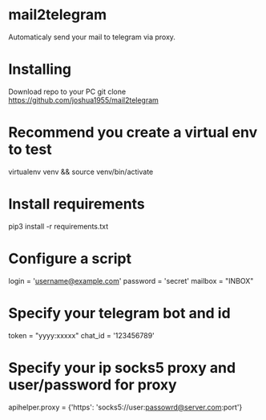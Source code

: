 # mail2telegram
Automaticaly send your mail to telegram via proxy.

# Installing

Download repo to your PC
git clone https://github.com/joshua1955/mail2telegram

# Recommend you create a virtual env to test

virtualenv venv && source venv/bin/activate

# Install requirements

pip3 install -r requirements.txt

# Configure a script

login = 'username@example.com'
password = 'secret'
mailbox = "INBOX"

# Specify your telegram bot and id

token = "yyyy:xxxxx"
chat_id = '123456789'

# Specify your ip socks5 proxy and user/password for proxy

apihelper.proxy = {'https': 'socks5://user:passowrd@server.com:port'}

